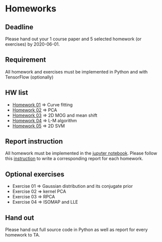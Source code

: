 # Homeworks

## Deadline
Please hand out your 1 course paper and 5 selected homework (or exercises) by 2020-06-01. 

## Requirement
All homework and exercises must be implemented in Python and with TensorFlow (optionally)

## HW list
+ [Homework 01](hw01.md) ⇒ Curve fitting
+ [Homework 02](hw02.md) ⇒ PCA
+ [Homework 03](hw03.md) ⇒ 2D MOG and mean shift
+ [Homework 04](hw04.md) ⇒ L-M algorithm
+ [Homework 05](hw05.md) ⇒ 2D SVM

## Report instruction
All homework must be implemented in the [jupyter notebook](https://jupyter.org/install.html).
Please follow this [instruction](../pdf/jupyternotebook.pdf) to write a corresponding report for each homework.

## Optional exercises

+ Exercise 01 ⇒ Gaussian distribution and its conjugate prior
+ Exercise 02 ⇒ kernel PCA
+ Exercise 03 ⇒ RPCA
+ Exercise 04 ⇒ ISOMAP and LLE

## Hand out
Please hand out full source code in Python as well as report for every homework to TA.


